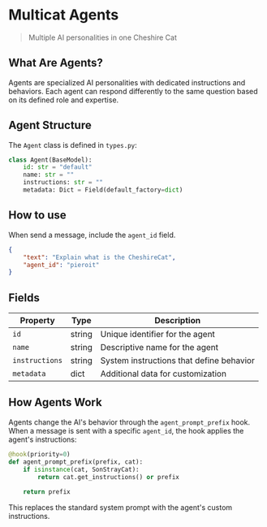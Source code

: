# Multicat Agents

> Multiple AI personalities in one Cheshire Cat

## What Are Agents?

Agents are specialized AI personalities with dedicated instructions and behaviors. Each agent can respond differently to the same question based on its defined role and expertise.

## Agent Structure

The `Agent` class is defined in `types.py`:

```python
class Agent(BaseModel):
    id: str = "default"
    name: str = ""
    instructions: str = ""
    metadata: Dict = Field(default_factory=dict)
```

## How to use

When send a message, include the `agent_id` field.

```json
{
    "text": "Explain what is the CheshireCat",
    "agent_id": "pieroit"
}
```

## Fields

| Property | Type | Description |
|----------|------|-------------|
| `id` | string | Unique identifier for the agent |
| `name` | string | Descriptive name for the agent |
| `instructions` | string | System instructions that define behavior |
| `metadata` | dict | Additional data for customization |

## How Agents Work

Agents change the AI's behavior through the `agent_prompt_prefix` hook. When a message is sent with a specific `agent_id`, the hook applies the agent's instructions:

```python
@hook(priority=0)
def agent_prompt_prefix(prefix, cat):
    if isinstance(cat, SonStrayCat):
        return cat.get_instructions() or prefix
    
    return prefix
```

This replaces the standard system prompt with the agent's custom instructions.